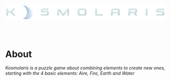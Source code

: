 <br />
<br />
<p align="center">
  <img src="https://github.com/flechajm/kosmolaris/blob/main/img/logo/logo_m.png">
</p>
<br />
<br />

# About

_Kosmolaris is a puzzle game about combining elements to create new ones, starting with the 4 basic elements: Aire, Fire, Earth and Water_
